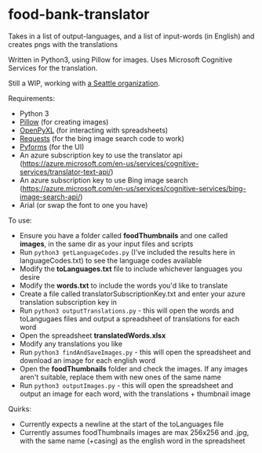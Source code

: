 # food-bank-translator
Takes in a list of output-languages, and a list of input-words (in English) and creates pngs with the translations

Written in Python3, using Pillow for images. Uses Microsoft Cognitive Services for the translation.

Still a WIP, working with <a href="http://www.pmfb.org/">a Seattle organization</a>.

Requirements:
- Python 3
- <a href="https://pillow.readthedocs.io">Pillow</a> (for creating images)
- <a href="https://openpyxl.readthedocs.io/">OpenPyXL</a> (for interacting with spreadsheets)
- <a href="http://docs.python-requests.org/en/master/">Requests</a> (for the bing image search code to work)
- <a href="https://pyforms-gui.readthedocs.io/en/v4/overview.html">Pyforms</a> (for the UI)
- An azure subscription key to use the translator api (https://azure.microsoft.com/en-us/services/cognitive-services/translator-text-api/)
- An azure subscription key to use Bing image search (https://azure.microsoft.com/en-us/services/cognitive-services/bing-image-search-api/)
- Arial (or swap the font to one you have)

To use:
- Ensure you have a folder called **foodThumbnails** and one called **images**, in the same dir as your input files and scripts
- Run `python3 getLanguageCodes.py` (I've included the results here in languageCodes.txt) to see the language codes available
- Modify the **toLanguages.txt** file to include whichever languages you desire
- Modify the **words.txt** to include the words you'd like to translate
- Create a file called translatorSubscriptionKey.txt and enter your azure translation subscription key in
- Run `python3 outputTranslations.py` - this will open the words and toLangugaes files and output a spreadsheet of translations for each word
- Open the spreadsheet **translatedWords.xlsx**
- Modify any translations you like
- Run `python3 findAndSaveImages.py` - this will open the spreadsheet and download an image for each english word
- Open the **foodThumbnails** folder and check the images. If any images aren't suitable, replace them with new ones of the same name
- Run `python3 outputImages.py` - this will open the spreadsheet and output an image for each word, with the translations + thumbnail image

Quirks:
- Currently expects a newline at the start of the toLanguages file
- Currently assumes foodThumbnails images are max 256x256 and .jpg, with the same name (+casing) as the english word in the spreadsheet
